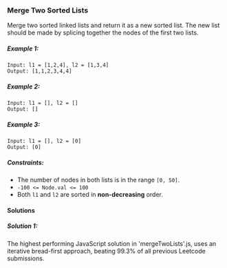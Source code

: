### Merge Two Sorted Lists

Merge two sorted linked lists and return it as a new sorted list. The new list should be made by splicing together the nodes of the first two lists.

##### Example 1:
```
Input: l1 = [1,2,4], l2 = [1,3,4]
Output: [1,1,2,3,4,4]
```

##### Example 2:
```
Input: l1 = [], l2 = []
Output: []
```

##### Example 3:
```
Input: l1 = [], l2 = [0]
Output: [0]
``` 

##### Constraints:

- The number of nodes in both lists is in the range `[0, 50]`.
- `-100 <= Node.val <= 100`
- Both `l1` and `l2` are sorted in **non-decreasing** order.

#### Solutions 

##### Solution 1:
The highest performing JavaScript solution in 'mergeTwoLists'.js, uses an iterative bread-first approach, beating 99.3% of all previous Leetcode submissions.